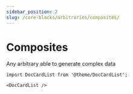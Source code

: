 ```yaml
---
sidebar_position: 2
slug: /core-blocks/arbitraries/composites/
---
```


# Composites

Any arbitrary able to generate complex data

```mdx-code-block
import DocCardList from '@theme/DocCardList';

<DocCardList />
```
